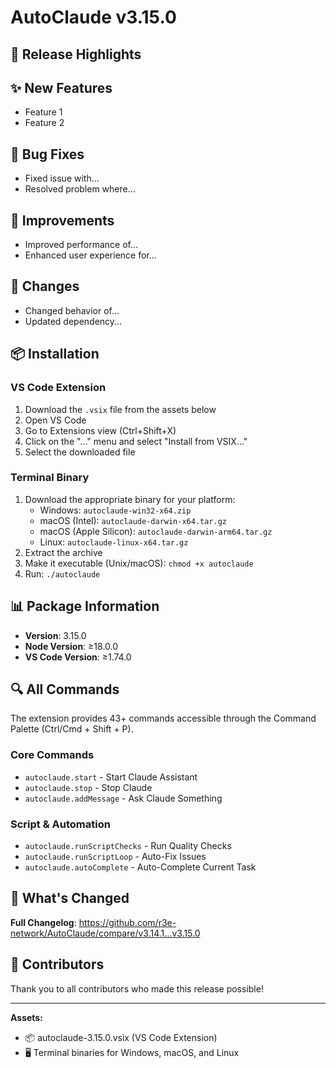 # AutoClaude v3.15.0

## 🎉 Release Highlights

<!-- Brief summary of the most important changes -->

## ✨ New Features

<!-- List new features with bullet points -->
- Feature 1
- Feature 2

## 🐛 Bug Fixes

<!-- List bug fixes with bullet points -->
- Fixed issue with...
- Resolved problem where...

## 💫 Improvements

<!-- List improvements and enhancements -->
- Improved performance of...
- Enhanced user experience for...

## 🔄 Changes

<!-- List any breaking changes or important updates -->
- Changed behavior of...
- Updated dependency...

## 📦 Installation

### VS Code Extension
1. Download the `.vsix` file from the assets below
2. Open VS Code
3. Go to Extensions view (Ctrl+Shift+X)
4. Click on the "..." menu and select "Install from VSIX..."
5. Select the downloaded file

### Terminal Binary
1. Download the appropriate binary for your platform:
   - Windows: `autoclaude-win32-x64.zip`
   - macOS (Intel): `autoclaude-darwin-x64.tar.gz`
   - macOS (Apple Silicon): `autoclaude-darwin-arm64.tar.gz`
   - Linux: `autoclaude-linux-x64.tar.gz`
2. Extract the archive
3. Make it executable (Unix/macOS): `chmod +x autoclaude`
4. Run: `./autoclaude`

## 📊 Package Information

- **Version**: 3.15.0
- **Node Version**: ≥18.0.0
- **VS Code Version**: ≥1.74.0

## 🔍 All Commands

The extension provides 43+ commands accessible through the Command Palette (Ctrl/Cmd + Shift + P).

### Core Commands
- `autoclaude.start` - Start Claude Assistant
- `autoclaude.stop` - Stop Claude
- `autoclaude.addMessage` - Ask Claude Something

### Script & Automation
- `autoclaude.runScriptChecks` - Run Quality Checks
- `autoclaude.runScriptLoop` - Auto-Fix Issues
- `autoclaude.autoComplete` - Auto-Complete Current Task

<!-- Add more commands as needed -->

## 📝 What's Changed

**Full Changelog**: https://github.com/r3e-network/AutoClaude/compare/v3.14.1...v3.15.0

## 🙏 Contributors

Thank you to all contributors who made this release possible!

---

**Assets:**
- 📦 autoclaude-3.15.0.vsix (VS Code Extension)
- 🖥️ Terminal binaries for Windows, macOS, and Linux
